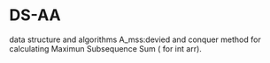 # DS-AA
data structure and algorithms
A_mss:devied and conquer method for calculating Maximun Subsequence Sum ( for int arr).
